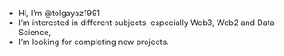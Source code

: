- Hi, I’m @tolgayaz1991
- I’m interested in different subjects, especially Web3, Web2 and Data Science,
- I’m looking for completing new projects.
